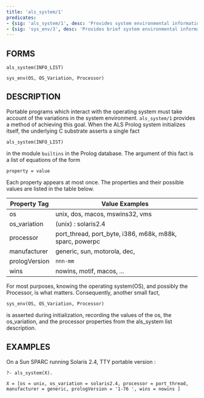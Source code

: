 ```yaml
---
title: 'als_system/1'
predicates:
- {sig: 'als_system/1', desc: 'Provides system environmental information.'}
- {sig: 'sys_env/3', desc: 'Provides brief system environmental information.'}
---
```


## FORMS

```
als_system(INFO_LIST)

sys_env(OS, OS_Variation, Processor)
```

## DESCRIPTION

Portable programs which interact with the operating system must take account of the variations in the system environment. `als_system/1` provides a method of achieving this goal. When the ALS Prolog system initializes itself, the underlying C substrate asserts a single fact

```
als_system(INFO_LIST)
```

in the module `builtins` in the Prolog database. The argument of this fact is a list of equations of the form

```
property = value
```

Each property appears at most once. The properties and their possible values are listed in the table below.




|**Property Tag**|**Value Examples**|
|-------------|---------------|
| os | unix, dos, macos, mswins32, vms | 
| os_variation |(unix) : solaris2.4 | 
| processor | port_thread, port_byte, i386, m68k, m88k, sparc, powerpc | 
| manufacturer | generic, sun, motorola, dec, | 
| prologVersion | `nnn-mm` | 
| wins | nowins, motif, macos, ... | 


For most purposes, knowing the operating system(OS), and possibly the Processor, is what matters. Consequently, another small fact,

```
sys_env(OS, OS_Variation, Processor)
```

is asserted during initialization, recording the values of the os, the os_variation, and the processor properties from the als_system list description.


## EXAMPLES

On a Sun SPARC running Solaris 2.4, TTY portable version :

```
?- als_system(X).

X = [os = unix, os_variation = solaris2.4, processor = port_thread, 
manufacturer = generic, prologVersion = '1-76 ', wins = nowins ]
```
